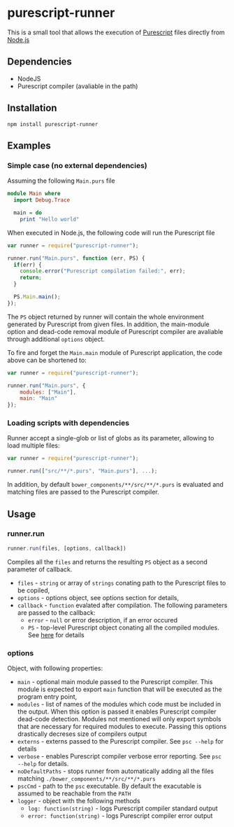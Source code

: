 # purescript-runner

This is a small tool that allows the execution of [Purescript](http://www.purescript.org/) files
directly from [Node.js](http://nodejs.org/)

## Dependencies
 * NodeJS
 * Purescript compiler (avaliable in the path)

## Installation
```npm install purescript-runner```

## Examples

### Simple case (no external dependencies)
Assuming the following ``Main.purs`` file
```purescript
module Main where
  import Debug.Trace

  main = do
    print "Hello world"
```

When executed in Node.js, the following code will run the Purescript file
```javascript
var runner = require("purescript-runner");

runner.run("Main.purs", function (err, PS) {
  if(err) {
    console.error("Purescript compilation failed:", err);
    return;
  }

  PS.Main.main();
});
```

The `PS` object returned by runner will contain the whole environment generated by Purescript from given files.
In addition, the main-module option and dead-code removal module of Purescript compiler are avaliable through
additional `options` object.

To fire and forget the `Main.main` module of Purescript application, the code above can be shortened to:
```javascript
var runner = require("purescript-runner");

runner.run("Main.purs", {
    modules: ["Main"],
    main: "Main"
});
```

### Loading scripts with dependencies
Runner accept a single-glob or list of globs as its parameter, allowing to load multiple files:
```javascript
var runner = require("purescript-runner");

runner.run(["src/**/*.purs", "Main.purs"], ...);
```

In addition, by default `bower_components/**/src/**/*.purs` is evaluated and matching files are passed to the
Purescript compiler.

## Usage
### runner.run
```javascript
runner.run(files, [options, callback])
```
Compiles all the `files` and returns the resulting `PS` object as a second parameter of callback.
  * `files` - `string` or array of `strings` conating path to the Purescript files to be copiled,
  * `options` - options object, see options section for details,
  * `callback` - `function` evalated after compilation. The following parameters are passed to the callback:
    * `error` - `null` or error description, if an error occured
    * `PS` - top-level Purescript object conating all the compiled modules. See 
      [here](https://leanpub.com/purescript/read#leanpub-auto-calling-purescript-from-javascript) for
      details

### options
Object, with following properties:
  * `main` - optional main module passed to the Purescript compiler. This module is expected to export `main` function that will be executed as the program entry point,
  * `modules` - list of names of the modules which code must be included in the output. When this option is passed
      it enables Purescript compiler dead-code detection. Modules not mentioned will only export
      symbols that are necessary for required modules to execute. Passing this options drastically
      decreses size of compilers output
  * `externs` - externs passed to the Purescript compiler. See `psc --help` for details
  * `verbose` - enables Purescript compiler verbose error reporting. See `psc --help` for details.
  * `noDefaultPaths` - stops runner from automatically adding all the files matching
  `./bower_components/**/src/**/*.purs`
  * `pscCmd` - path to the `psc` executable. By default the exacutable is assumed to be reachable from the `PATH`
  * `logger` - object with the following methods
    * `log: function(string)` - logs Purescript compiler standard output
    * `error: function(string)` - logs Purescript compiler error output
